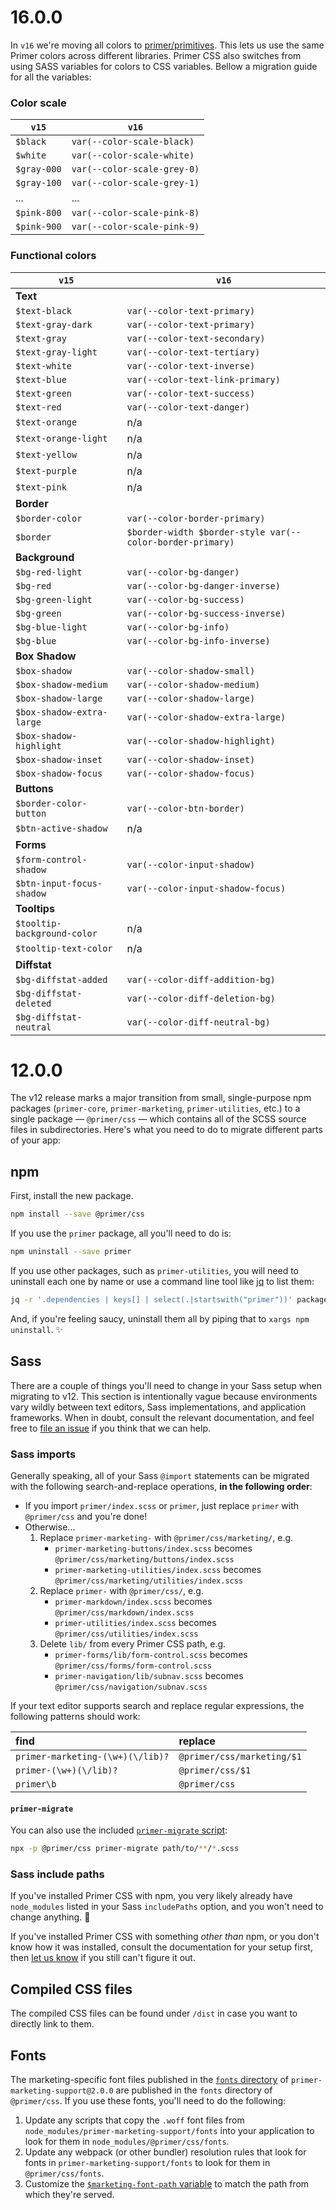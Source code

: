# 16.0.0
In `v16` we're moving all colors to [primer/primitives](https://github.com/primer/primitives). This lets us use the same Primer colors across different libraries. Primer CSS also switches from using SASS variables for colors to CSS variables. Bellow a migration guide for all the variables:

### Color scale

`v15` | `v16`
--- | ---
`$black` | `var(--color-scale-black)`
`$white` | `var(--color-scale-white)`
`$gray-000` | `var(--color-scale-grey-0)`
`$gray-100` | `var(--color-scale-grey-1)`
... | ...
`$pink-800` | `var(--color-scale-pink-8)`
`$pink-900` | `var(--color-scale-pink-9)`

### Functional colors

`v15` | `v16`
--- | ---
**Text** |
`$text-black` | `var(--color-text-primary)`
`$text-gray-dark` | `var(--color-text-primary)`
`$text-gray` | `var(--color-text-secondary)`
`$text-gray-light` | `var(--color-text-tertiary)`
`$text-white` | `var(--color-text-inverse)`
`$text-blue` | `var(--color-text-link-primary)`
`$text-green` | `var(--color-text-success)`
`$text-red` | `var(--color-text-danger)`
`$text-orange` | n/a
`$text-orange-light` | n/a
`$text-yellow` | n/a
`$text-purple` | n/a
`$text-pink` | n/a
**Border** |
`$border-color` | `var(--color-border-primary)`
`$border` | `$border-width $border-style var(--color-border-primary)`
**Background** |
`$bg-red-light` | `var(--color-bg-danger)`
`$bg-red` | `var(--color-bg-danger-inverse)`
`$bg-green-light` | `var(--color-bg-success)`
`$bg-green` | `var(--color-bg-success-inverse)`
`$bg-blue-light` | `var(--color-bg-info)`
`$bg-blue` | `var(--color-bg-info-inverse)`
**Box Shadow** |
`$box-shadow` | `var(--color-shadow-small)`
`$box-shadow-medium` | `var(--color-shadow-medium)`
`$box-shadow-large` | `var(--color-shadow-large)`
`$box-shadow-extra-large` | `var(--color-shadow-extra-large)`
`$box-shadow-highlight` | `var(--color-shadow-highlight)`
`$box-shadow-inset` | `var(--color-shadow-inset)`
`$box-shadow-focus` | `var(--color-shadow-focus)`
**Buttons** |
`$border-color-button` | `var(--color-btn-border)`
`$btn-active-shadow` | n/a
**Forms** |
`$form-control-shadow` | `var(--color-input-shadow)`
`$btn-input-focus-shadow` | `var(--color-input-shadow-focus)`
**Tooltips** |
`$tooltip-background-color` | n/a
`$tooltip-text-color` | n/a
**Diffstat** |
`$bg-diffstat-added` | `var(--color-diff-addition-bg)`
`$bg-diffstat-deleted` | `var(--color-diff-deletion-bg)`
`$bg-diffstat-neutral` | `var(--color-diff-neutral-bg)`

# 12.0.0
The v12 release marks a major transition from small, single-purpose npm packages (`primer-core`, `primer-marketing`, `primer-utilities`, etc.) to a single package — `@primer/css` — which contains all of the SCSS source files in subdirectories. Here's what you need to do to migrate different parts of your app:

## npm
First, install the new package.

```sh
npm install --save @primer/css
```

If you use the `primer` package, all you'll need to do is:

```sh
npm uninstall --save primer
```

If you use other packages, such as `primer-utilities`, you will need to uninstall each one by name or use a command line tool like [jq](https://stedolan.github.io/jq/) to list them:

```sh
jq -r '.dependencies | keys[] | select(.|startswith("primer"))' package.json
```

And, if you're feeling saucy, uninstall them all by piping that to `xargs npm uninstall`. :sparkles:

## Sass
There are a couple of things you'll need to change in your Sass setup when migrating to v12. This section is intentionally vague because environments vary wildly between text editors, Sass implementations, and application frameworks. When in doubt, consult the relevant documentation, and feel free to [file an issue][help] if you think that we can help.

### Sass imports
Generally speaking, all of your Sass `@import` statements can be migrated with the following search-and-replace operations, **in the following order**:

* If you import `primer/index.scss` or `primer`, just replace `primer` with `@primer/css` and you're done!
* Otherwise...
    1. Replace `primer-marketing-` with `@primer/css/marketing/`, e.g.
        * `primer-marketing-buttons/index.scss` becomes `@primer/css/marketing/buttons/index.scss`
        * `primer-marketing-utilities/index.scss` becomes `@primer/css/marketing/utilities/index.scss`
    1. Replace `primer-` with `@primer/css/`, e.g.
        * `primer-markdown/index.scss` becomes `@primer/css/markdown/index.scss`
        * `primer-utilities/index.scss` becomes `@primer/css/utilities/index.scss`
    1. Delete `lib/` from every Primer CSS path, e.g.
        * `primer-forms/lib/form-control.scss` becomes `@primer/css/forms/form-control.scss`
        * `primer-navigation/lib/subnav.scss` becomes `@primer/css/navigation/subnav.scss`

If your text editor supports search and replace regular expressions, the following patterns should work:

| find | replace |
| :--- | :--- |
| `primer-marketing-(\w+)(\/lib)?` | `@primer/css/marketing/$1` |
| `primer-(\w+)(\/lib)?` | `@primer/css/$1` |
| `primer\b` | `@primer/css`

#### `primer-migrate`
You can also use the included [`primer-migrate` script](bin/primer-migrate):

```sh
npx -p @primer/css primer-migrate path/to/**/*.scss
```

### Sass include paths
If you've installed Primer CSS with npm, you very likely already have `node_modules` listed in your Sass `includePaths` option, and you won't need to change anything. :tada:

If you've installed Primer CSS with something _other than_ npm, or you don't know how it was installed, consult the documentation for your setup first, then [let us know][help] if you still can't figure it out.

## Compiled CSS files

The compiled CSS files can be found under `/dist` in case you want to directly link to them.

## Fonts
The marketing-specific font files published in the [`fonts` directory](https://unpkg.com/primer-marketing-support@2.0.0/fonts/) of `primer-marketing-support@2.0.0` are published in the `fonts` directory of `@primer/css`. If you use these fonts, you'll need to do the following:

1. Update any scripts that copy the `.woff` font files from `node_modules/primer-marketing-support/fonts` into your application to look for them in `node_modules/@primer/css/fonts`.
1. Update any webpack (or other bundler) resolution rules that look for fonts in `primer-marketing-support/fonts` to look for them in `@primer/css/fonts`.
1. Customize the [`$marketing-font-path` variable](src/marketing/support/variables.scss#L1) to match the path from which they're served.

[help]: https://github.com/primer/css/issues/new?title=Help!&labels=v12,migration
